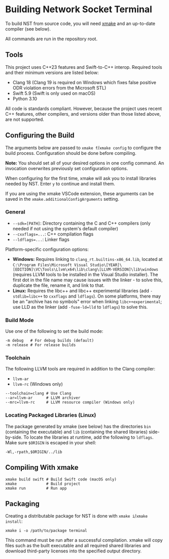 # Building Network Socket Terminal

To build NST from source code, you will need [xmake](https://xmake.io) and an up-to-date compiler (see below).

All commands are run in the repository root.

## Tools

This project uses C++23 features and Swift-to-C++ interop. Required tools and their minimum versions are listed below:

- Clang 18 (Clang 19 is required on Windows which fixes false positive ODR violation errors from the Microsoft STL)
- Swift 5.9 (Swift is only used on macOS)
- Python 3.10

All code is standards compliant. However, because the project uses recent C++ features, other compilers, and versions older than those listed above, are not supported.

## Configuring the Build

The arguments below are passed to `xmake f`/`xmake config` to configure the build process. Configuration should be done before compiling.

**Note:** You should set all of your desired options in one config command. An invocation overwrites previously set configuration options.

When configuring for the first time, xmake will ask you to install libraries needed by NST. Enter `y` to continue and install them.

If you are using the xmake VSCode extension, these arguments can be saved in the `xmake.additionalConfigArguments` setting.

### General

- `--sdk=[PATH]`: Directory containing the C and C++ compilers (only needed if not using the system's default compiler)
- `--cxxflags=...`: C++ compilation flags
- `--ldflags=...`: Linker flags

Platform-specific configuration options:

- **Windows:** Requires linking to `clang_rt.builtins-x86_64.lib`, located at `C:\Program Files\Microsoft Visual Studio\[YEAR]\[EDITION]\VC\Tools\Llvm\x64\lib\clang\[LLVM-VERSION]\lib\windows` (requires LLVM tools to be installed in the Visual Studio installer). The first dot in the file name may cause issues with the linker - to solve this, duplicate the file, rename it, and link to that.
- **Linux:** Requires the libc++ and libc++ experimental libraries (add `-stdlib=libc++` to `cxxflags` and `ldflags`). On some platforms, there may be an "archive has no symbols" error when linking `libc++experimental`; use LLD as the linker (add `-fuse-ld=lld` to `ldflags`) to solve this.

### Build Mode

Use one of the following to set the build mode:

```text
-m debug   # For debug builds (default)
-m release # For release builds
```

### Toolchain

The following LLVM tools are required in addition to the Clang compiler:

- `llvm-ar`
- `llvm-rc` (Windows only)

```text
--toolchain=clang # Use Clang
--ar=llvm-ar      # LLVM archiver
--mrc=llvm-rc     # LLVM resource compiler (Windows only)
```

### Locating Packaged Libraries (Linux)

The package generated by xmake (see below) has the directories `bin` (containing the executable) and `lib` (containing the shared libraries) side-by-side. To locate the libraries at runtime, add the following to `ldflags`. Make sure `$ORIGIN` is escaped in your shell:

```text
-Wl,-rpath,$ORIGIN/../lib
```

## Compiling With xmake

```shell
xmake build swift # Build Swift code (macOS only)
xmake             # Build project
xmake run         # Run app
```

## Packaging

Creating a distributable package for NST is done with `xmake i`/`xmake install`:

```shell
xmake i -o /path/to/package terminal
```

This command must be run after a successful compilation. xmake will copy files such as the built executable and all required shared libraries and download third-party licenses into the specified output directory.
